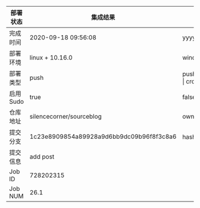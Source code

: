 部署状态 | 集成结果 | 参考值
---|---|---
完成时间 | 2020-09-18 09:56:08 | yyyy-mm-dd hh:mm:ss
部署环境 | linux + 10.16.0 | window \| linux + stable
部署类型 | push | push \| pull_request \| api \| cron
启用Sudo | true | false \| true
仓库地址 | silencecorner/sourceblog | owner_name/repo_name
提交分支 | 1c23e8909854a89928a9d6bb9dc09b96f8f3c8a6 | hash 16位
提交信息 | add post |
Job ID   | 728202315 |
Job NUM  | 26.1 |
